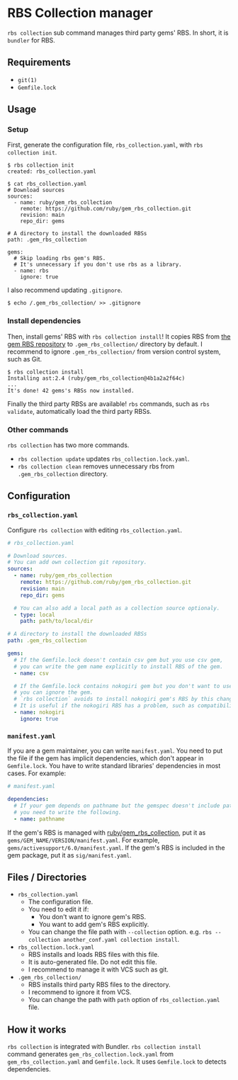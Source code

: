 # RBS Collection manager

`rbs collection` sub command manages third party gems' RBS. In short, it is `bundler` for RBS.

## Requirements

* `git(1)`
* `Gemfile.lock`

## Usage

### Setup

First, generate the configuration file, `rbs_collection.yaml`, with `rbs collection init`.

```console
$ rbs collection init
created: rbs_collection.yaml

$ cat rbs_collection.yaml
# Download sources
sources:
  - name: ruby/gem_rbs_collection
    remote: https://github.com/ruby/gem_rbs_collection.git
    revision: main
    repo_dir: gems

# A directory to install the downloaded RBSs
path: .gem_rbs_collection

gems:
  # Skip loading rbs gem's RBS.
  # It's unnecessary if you don't use rbs as a library.
  - name: rbs
    ignore: true
```

I also recommend updating `.gitignore`.

```console
$ echo /.gem_rbs_collection/ >> .gitignore
```

### Install dependencies

Then, install gems' RBS with `rbs collection install`! It copies RBS from [the gem RBS repository](https://github.com/ruby/gem_rbs_collection) to `.gem_rbs_collection/` directory by default.
I recommend to ignore `.gem_rbs_collection/` from version control system, such as Git.

```console
$ rbs collection install
Installing ast:2.4 (ruby/gem_rbs_collection@4b1a2a2f64c)
...
It's done! 42 gems's RBSs now installed.
```

Finally the third party RBSs are available! `rbs` commands, such as `rbs validate`, automatically load the third party RBSs.

### Other commands

`rbs collection` has two more commands.

* `rbs collection update` updates `rbs_collection.lock.yaml`.
* `rbs collection clean` removes unnecessary rbs from `.gem_rbs_collection` directory.

## Configuration

### `rbs_collection.yaml`

Configure `rbs collection` with editing `rbs_collection.yaml`.

```yaml
# rbs_collection.yaml

# Download sources.
# You can add own collection git repository.
sources:
  - name: ruby/gem_rbs_collection
    remote: https://github.com/ruby/gem_rbs_collection.git
    revision: main
    repo_dir: gems

  # You can also add a local path as a collection source optionaly.
  - type: local
    path: path/to/local/dir

# A directory to install the downloaded RBSs
path: .gem_rbs_collection

gems:
  # If the Gemfile.lock doesn't contain csv gem but you use csv gem,
  # you can write the gem name explicitly to install RBS of the gem.
  - name: csv

  # If the Gemfile.lock contains nokogiri gem but you don't want to use the RBS,
  # you can ignore the gem.
  # `rbs collection` avoids to install nokogiri gem's RBS by this change.
  # It is useful if the nokogiri RBS has a problem, such as compatibility issue with other RBS.
  - name: nokogiri
    ignore: true
```

### `manifest.yaml`

If you are a gem maintainer, you can write `manifest.yaml`.
You need to put the file if the gem has implicit dependencies, which don't appear in `Gemfile.lock`. You have to write standard libraries' dependencies in most cases.
For example:

```yaml
# manifest.yaml

dependencies:
  # If your gem depends on pathname but the gemspec doesn't include pathname,
  # you need to write the following.
  - name: pathname
```

If the gem's RBS is managed with [ruby/gem_rbs_collection](https://github.com/ruby/gem_rbs_collection), put it as `gems/GEM_NAME/VERSION/manifest.yaml`.  For example, `gems/activesupport/6.0/manifest.yaml`.
If the gem's RBS is included in the gem package, put it as `sig/manifest.yaml`.


## Files / Directories

* `rbs_collection.yaml`
  * The configuration file.
  * You need to edit it if:
    * You don't want to ignore gem's RBS.
    * You want to add gem's RBS explicitly.
  * You can change the file path with `--collection` option. e.g. `rbs --collection another_conf.yaml collection install`.
* `rbs_collection.lock.yaml`
  * RBS installs and loads RBS files with this file.
  * It is auto-generated file. Do not edit this file.
  * I recommend to manage it with VCS such as git.
* `.gem_rbs_collection/`
  * RBS installs third party RBS files to the directory.
  * I recommend to ignore it from VCS.
  * You can change the path with `path` option of `rbs_collection.yaml` file.


## How it works

`rbs collection` is integrated with Bundler.
`rbs collection install` command generates `gem_rbs_collection.lock.yaml` from `gem_rbs_collection.yaml` and `Gemfile.lock`. It uses `Gemfile.lock` to detects dependencies.
